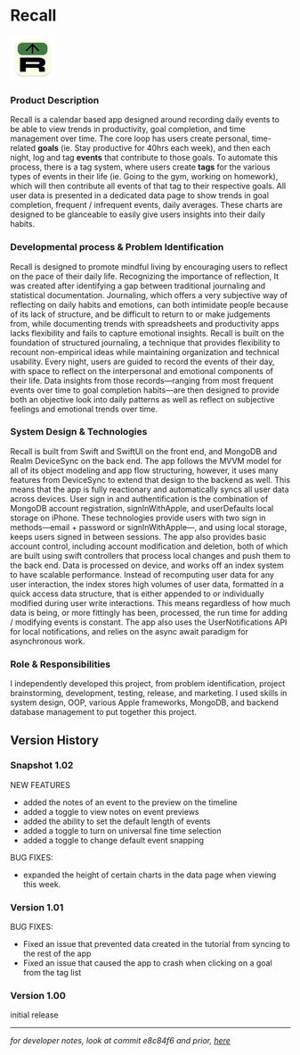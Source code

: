 # Recall

<picture>
    <!-- <source srcset="./icon_512x512@2x@2x.png" media="(prefers-color-scheme: dark)" alt="Recall by Brian Masse"> -->
    <img src="./icon_512x512@2x@2x.png" alt="Recall by Brian Masse" width='80'>
</picture>

### **Product Description**

Recall is a calendar based app designed around recording daily events to be able to view trends in productivity, goal completion, and time management over time. The core loop has users create personal, time-related **goals** (ie. Stay productive for 40hrs each week), and then each night, log and tag **events** that contribute to those goals. To automate this process, there is a tag system, where users create **tags** for the various types of events in their life (ie. Going to the gym, working on homework), which will then contribute all events of that tag to their respective goals. All user data is presented in a dedicated data page to show trends in goal completion, frequent / infrequent events, daily averages. These charts are designed to be glanceable to easily give users insights into their daily habits.

### **Developmental process & Problem Identification**

Recall is designed to promote mindful living by encouraging users to reflect on the pace of their daily life. Recognizing the importance of reflection, It was created after identifying a gap between traditional journaling and statistical documentation. Journaling, which offers a very subjective way of reflecting on daily habits and emotions, can both intimidate people because of its lack of structure, and be difficult to return to or make judgements from, while documenting trends with spreadsheets and productivity apps lacks flexibility and fails to capture emotional insights. Recall is built on the foundation of structured journaling, a technique that provides flexibility to recount non-empirical ideas while maintaining organization and technical usability. Every night, users are guided to record the events of their day, with space to reflect on the interpersonal and emotional components of their life. Data insights from those records—ranging from most frequent events over time to goal completion habits—are then designed to provide both an objective look into daily patterns as well as reflect on subjective feelings and emotional trends over time.

### **System Design & Technologies**

Recall is built from Swift and SwiftUI on the front end, and MongoDB and Realm DeviceSync on the back end. The app follows the MVVM model for all of its object modeling and app flow structuring, however, it uses many features from DeviceSync to extend that design to the backend as well. This means that the app is fully reactionary and automatically syncs all user data across devices. User sign in and authentification is the combination of MongoDB account registration, signInWithApple, and userDefaults local storage on iPhone. These technologies provide users with two sign in methods—email + password or signInWithApple—, and using local storage, keeps users signed in between sessions. The app also provides basic account control, including account modification and deletion, both of which are built using swift controllers that process local changes and push them to the back end. Data is processed on device, and works off an index system to have scalable performance. Instead of recomputing user data for any user interaction, the index stores high volumes of user data, formatted in a quick access data structure, that is either appended to or individually modified during user write interactions. This means regardless of how much data is being, or more fittingly has been, processed, the run time for adding / modifying events is constant. The app also uses the UserNotifications API for local notifications, and relies on the async await paradigm for asynchronous work.

### **Role & Responsibilities**

I independently developed this project, from problem identification, project brainstorming, development, testing, release, and marketing. I used skills in system design, OOP, various Apple frameworks, MongoDB, and backend database management to put together this project.

## **Version History**

### **Snapshot 1.02**

NEW FEATURES

- added the notes of an event to the preview on the timeline
- added a toggle to view notes on event previews
- added the ability to set the default length of events
- added a toggle to turn on universal fine time selection
- added a toggle to change default event snapping

BUG FIXES:

- expanded the height of certain charts in the data page when viewing this week.

### **Version 1.01**

BUG FIXES:

- Fixed an issue that prevented data created in the tutorial from syncing to the rest of the app
- Fixed an issue that caused the app to crash when clicking on a goal from the tag list

### **Version 1.00**

initial release

---

_for developer notes, look at commit e8c84f6 and prior, [here](https://github.com/Brian-Masse/Recall/commit/e8c84f63f5e9383ed0b837e29f1cf21197cabb4d)_
